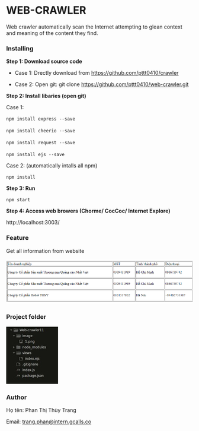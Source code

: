 # WEB-CRAWLER

Web crawler automatically scan the Internet attempting to glean context and meaning of the content they find.

### Installing

**Step 1: Download source code**

 - Case 1: Drectly download from https://github.com/pttt0410/crawler
 
 - Case 2: Open git: git clone https://github.com/pttt0410/web-crawler.git
 
**Step 2: Install libaries (open git)**

Case 1:
  
    npm install express --save
  
    npm install cheerio --save
    
    npm install request --save
    
    npm install ejs --save
    
Case 2: (automatically intalls all npm)
    
    npm install 
 
**Step 3: Run**

    npm start
  
**Step 4: Access web browers (Chorme/ CocCoc/ Internet Explore)**
  
 http://localhost:3003/
  
  
 ### Feature
Get all information from website

![](https://github.com/pttt0410/crawler/blob/master/image/1.png) 
### Project folder

![](https://github.com/pttt0410/crawler/blob/master/image/2.jpg)
### Author

Họ tên: Phan Thị Thùy Trang

Email: trang.phan@intern.gcalls.co

